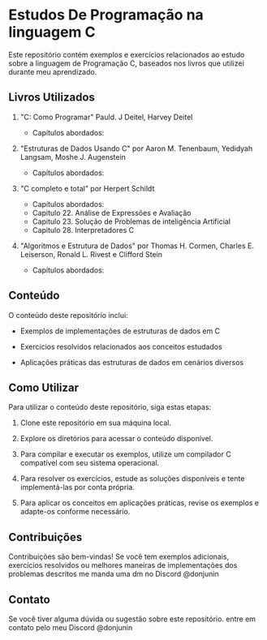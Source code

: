 # Estudos De Programação na linguagem C

Este repositório contém exemplos e exercícios relacionados ao estudo sobre a linguagem de Programação C, baseados nos livros que utilizei durante meu aprendizado.

## Livros Utilizados

1. "C: Como Programar" Pauld. J Deitel, Harvey Deitel 
   - Capítulos abordados: 

2. "Estruturas de Dados Usando C" por Aaron M. Tenenbaum, Yedidyah Langsam, Moshe J. Augenstein
    - Capítulos abordados: 


3. "C completo e total" por Herpert Schildt
    - Capítulos abordados: 
    -   Capitulo 22. Análise de Expressões e Avaliação 
    -   Capitulo 23. Solução de Problemas de inteligência Artificial
    -   Capitulo 28. Interpretadores C 

4. "Algoritmos e Estrutura de Dados" por Thomas H. Cormen, Charles E. Leiserson, Ronald L. Rivest e Clifford Stein
    - Capítulos abordados: 
 

## Conteúdo

O conteúdo deste repositório inclui:

- Exemplos de implementações de estruturas de dados em C
- Exercícios resolvidos relacionados aos conceitos estudados

- Aplicações práticas das estruturas de dados em cenários diversos


## Como Utilizar

Para utilizar o conteúdo deste repositório, siga estas etapas:

1. Clone este repositório em sua máquina local.
2. Explore os diretórios para acessar o conteúdo disponível.

3. Para compilar e executar os exemplos, utilize um compilador C compatível com seu sistema operacional.
4. Para resolver os exercícios, estude as soluções disponíveis e tente implementá-las por conta própria.
5. Para aplicar os conceitos em aplicações práticas, revise os exemplos e adapte-os conforme necessário.

## Contribuições

Contribuições são bem-vindas! Se você tem exemplos adicionais, exercícios resolvidos ou melhores maneiras de implementações dos problemas descritos me manda uma dm no Discord @donjunin

## Contato

Se você tiver alguma dúvida ou sugestão sobre este repositório. entre em contato pelo meu Discord @donjunin
